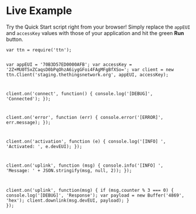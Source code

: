 # Live Example

Try the Quick Start script right from your browser! Simply replace the `appEUI` and `accessKey` values with those of your application and hit the green **Run** button.

<script src="https://embed.tonicdev.com" data-element-id="live-code"></script>

<div id="live-code"><pre class="highlight"><code>var ttn = require('ttn');

var appEUI = '70B3D57ED0000AFB';
var accessKey = '2Z+MU0T5xZCaqsD0bPqOhzA6iygGFoi4FAgMFgBfXSo=';
var client = new ttn.Client('staging.thethingsnetwork.org', appEUI, accessKey);

client.on('connect', function() {
  console.log('[DEBUG]', 'Connected');
});

client.on('error', function (err) {
  console.error('[ERROR]', err.message);
});

client.on('activation', function (e) {
  console.log('[INFO] ', 'Activated: ', e.devEUI);
});

client.on('uplink', function (msg) {
  console.info('[INFO] ', 'Message: ' + JSON.stringify(msg, null, 2));
});

client.on('uplink', function(msg) {
  if (msg.counter % 3 === 0) {
    console.log('[DEBUG]', 'Response');
    var payload = new Buffer('4869', 'hex');
    client.downlink(msg.devEUI, payload);
  }
});</code></pre></div>